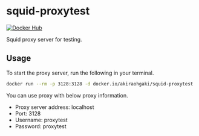 # squid-proxytest

[![Docker Hub](https://img.shields.io/badge/Docker%20Hub-latest-black?logo=docker&logoColor=white&labelColor=blue)](https://hub.docker.com/r/akiraohgaki/devbox)

Squid proxy server for testing.

## Usage

To start the proxy server, run the following in your terminal.

```sh
docker run --rm -p 3128:3128 -d docker.io/akiraohgaki/squid-proxytest
```

You can use proxy with below proxy information.

- Proxy server address: localhost
- Port: 3128
- Username: proxytest
- Password: proxytest
